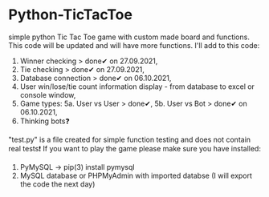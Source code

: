 # Python-TicTacToe
simple python Tic Tac Toe game with custom made board and functions.
This code will be updated and will have more functions.
I'll add to this code:
1. Winner checking > done✔ on 27.09.2021,
2. Tie checking > done✔ on 27.09.2021,
3. Database connection > done✔ on 06.10.2021,
4. User win/lose/tie count information display - from database to excel or console window,
5. Game types:
  5a. User vs User > done✔,
  5b. User vs Bot > done✔ on 06.10.2021,
6. Thinking bots❓

"test.py" is a file created for simple function testing and does not contain real tests❗
If you want to play the game please make sure you have installed:
1. PyMySQL -> pip(3) install pymysql
2. MySQL database or PHPMyAdmin with imported databse
(I will export the code the next day)
